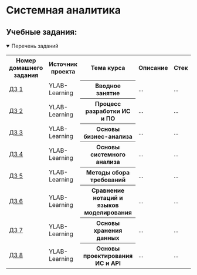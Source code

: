 # Системная аналитика

## Учебные задания:

<details open>
  <summary> Перечень заданий </summary>
<table>
<tr>
  <th> Номер домашнего задания </th>
  <th> Источник проекта </th>
  <th> Тема курса </th>
  <th> Описание </th>
  <th> Стек </th>
</tr> 

<tr>
    <td> <a href = "https://github.com/Alla-Kuhtenko/YLAB-Learning"> ДЗ 1 </a></td>
  <td> YLAB-Learning </td>
  <th> Вводное занятие </th>
  <td> ... </td>
  <td> ... </td>
</tr>

<tr>
    <td> <a href = "https://github.com/Alla-Kuhtenko/YLAB-Learning"> ДЗ 2 </a></td>
  <td> YLAB-Learning </td>
  <th> Процесс разработки ИС и ПО </th>
  <td> ... </td>
  <td> ... </td>
</tr>

<tr>
    <td> <a href = "https://github.com/Alla-Kuhtenko/YLAB-Learning"> ДЗ 3 </a></td>
  <td> YLAB-Learning </td>
  <th> Основы бизнес-анализа </th>
  <td> ... </td>
  <td> ... </td>
</tr>

<tr>
    <td> <a href = "https://github.com/Alla-Kuhtenko/YLAB-Learning"> ДЗ 4 </a></td>
  <td> YLAB-Learning </td>
  <th> Основы системного анализа </th>
  <td> ... </td>
  <td> ... </td>
</tr>

<tr>
    <td> <a href = "https://github.com/Alla-Kuhtenko/YLAB-Learning"> ДЗ 5 </a></td>
  <td> YLAB-Learning </td>
  <th> Методы сбора требований </th>
  <td> ... </td>
  <td> ... </td>
</tr>

<tr>
    <td> <a href = "https://github.com/Alla-Kuhtenko/YLAB-Learning"> ДЗ 6 </a></td>
  <td> YLAB-Learning </td>
  <th> Сравнение нотаций и языков моделирования </th>
  <td> ... </td>
  <td> ... </td>
</tr>

<tr>
    <td> <a href = "https://github.com/Alla-Kuhtenko/YLAB-Learning"> ДЗ 7 </a></td>
  <td> YLAB-Learning </td>
  <th> Основы хранения данных </th>
  <td> ... </td>
  <td> ... </td>
</tr>

<tr>
    <td> <a href = "https://github.com/Alla-Kuhtenko/YLAB-Learning"> ДЗ 8 </a></td>
  <td> YLAB-Learning </td>
  <th> Основы проектирования ИС и API </th>
  <td> ... </td>
  <td> ... </td>
</tr>

